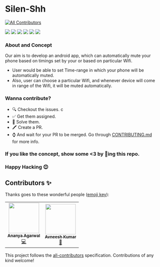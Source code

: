 # Silen-Shh
<!-- ALL-CONTRIBUTORS-BADGE:START - Do not remove or modify this section -->
[![All Contributors](https://img.shields.io/badge/all_contributors-2-orange.svg?style=flat-square)](#contributors-)
<!-- ALL-CONTRIBUTORS-BADGE:END -->

![](https://img.shields.io/badge/Flutter-Dart-blue) ![](https://img.shields.io/github/issues/Cybertron-Avneesh/Silen-Shh) ![](https://img.shields.io/github/issues-pr-closed/Cybertron-Avneesh/Silen-Shh) ![](https://img.shields.io/github/hacktoberfest/2020/Cybertron-Avneesh/Silen-Shh) ![](https://img.shields.io/github/stars/Cybertron-Avneesh/Silen-Shh?style=social) ![](https://img.shields.io/github/forks/Cybertron-Avneesh/Silen-Shh?style=social)

### About and Concept 

Our aim is to develop an android app, which can automatically mute your phone based on timings set by your or based on particular Wifi.

 - User would be able to set Time-range in which your phone will be automatically muted.
 - Also, user can choose a particular Wifi, and whenever device will come in range of the Wifi, it will be muted automatically.

### Wanna contribute?
- 🔍 Checkout the issues. c
- ✅ Get them assigned.
- 📐 Solve them.
- 🖍 Create a PR.
- ⌚ And wait for your PR to be merged.
Go through [CONTRIBUTING.md](/CONTRIBUTING.md) for more info. 

### If you like the concept, show some <3 by 🌟ing this repo.

### Happy Hacking 😊
## Contributors ✨

Thanks goes to these wonderful people ([emoji key](https://allcontributors.org/docs/en/emoji-key)):

<!-- ALL-CONTRIBUTORS-LIST:START - Do not remove or modify this section -->
<!-- prettier-ignore-start -->
<!-- markdownlint-disable -->
<table>
  <tr>
    <td align="center"><a href="https://github.com/aawizard"><img src="https://avatars3.githubusercontent.com/u/58395886?v=4" width="100px;" alt=""/><br /><sub><b>Ananya Agarwal</b></sub></a><br /><a href="https://github.com/Cybertron-Avneesh/Silen-Shh/commits?author=aawizard" title="Code">💻</a></td>
    <td align="center"><a href="https://cybertron-avneesh.github.io/My-Website/"><img src="https://avatars3.githubusercontent.com/u/54072374?v=4" width="100px;" alt=""/><br /><sub><b>Avneesh Kumar</b></sub></a><br /><a href="#maintenance-Cybertron-Avneesh" title="Maintenance">🚧</a></td>
  </tr>
</table>

<!-- markdownlint-enable -->
<!-- prettier-ignore-end -->
<!-- ALL-CONTRIBUTORS-LIST:END -->

This project follows the [all-contributors](https://github.com/all-contributors/all-contributors) specification. Contributions of any kind welcome!